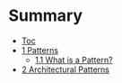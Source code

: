 # Summary

- [Toc](README.md)
- [1 Patterns](01_patterns/toc.md)
    - [1.1 What is a Pattern?](01_patterns/1.1_what_is_a_pattern.md)
- [2 Architectural Patterns]()